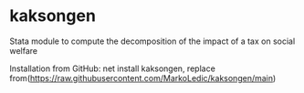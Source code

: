 # kaksongen
Stata module to compute the decomposition of the impact of a tax on social welfare

Installation from GitHub:
net install kaksongen, replace from(https://raw.githubusercontent.com/MarkoLedic/kaksongen/main)

